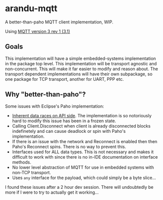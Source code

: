 # arandu-mqtt
A better-than-paho MQTT client implementation, WIP.

Using [MQTT version 3 rev 1 (3.1)](https://public.dhe.ibm.com/software/dw/webservices/ws-mqtt/mqtt-v3r1.html)

## Goals
This implementation will have a simple embedded-systems implementation in the package
top level. This implementation will be transport agnostic and non-concurrent. This will make it far easier to modify and reason about. The transport dependent implementations will have their own subpackage, so one package for TCP transport, another for UART, PPP etc.

## Why "better-than-paho"?


Some issues with Eclipse's Paho implementation:
* [Inherent data races on API side](git@github.com:eclipse/paho.mqtt.embedded-c.git). The implementation is so notoriously hard to modify this issue has been in a frozen state.
* Calling Client.Disconnect when client is already disconnected blocks indefinetely and can cause deadlock or spin with Paho's implementation. 
* If there is an issue with the network and Reconnect is enabled then then Paho's Reconnect spins. There is no way to prevent this.
* Interfaces used for ALL data types. This is not necessary and makes it difficult to work with since there is no in-IDE documentation on interface methods.
* No lower level abstraction of MQTT for use in embedded systems with non-TCP transport.
* Uses `any` interface for the payload, which could simply be a byte slice...

I found these issues after a 2 hour dev session. There will undoubtedly be more if I were to try to actually get it working...
